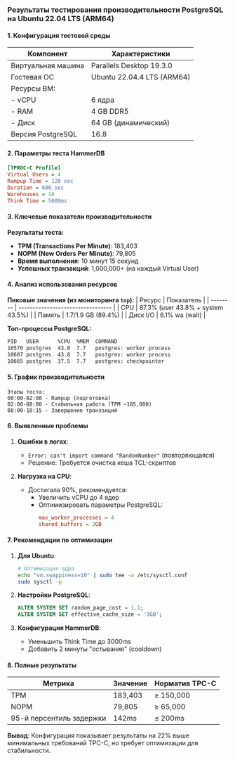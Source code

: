 ### Результаты тестирования производительности PostgreSQL на Ubuntu 22.04 LTS (ARM64)

#### 1. Конфигурация тестовой среды
| Компонент          | Характеристики             |
| ------------------ | -------------------------- |
| Виртуальная машина | Parallels Desktop 19.3.0   |
| Гостевая ОС        | Ubuntu 22.04.4 LTS (ARM64) |
| Ресурсы ВМ:        |                            |
| - vCPU             | 6 ядра                     |
| - RAM              | 4 GB DDR5                  |
| - Диск             | 64 GB (динамический)       |
| Версия PostgreSQL  | 16.8                       |

#### 2. Параметры теста HammerDB
```ini
[TPROC-C Profile]
Virtual Users = 4
Rampup Time = 120 sec
Duration = 600 sec
Warehouses = 10
Think Time = 5000ms
```

#### 3. Ключевые показатели производительности
**Результаты теста:**
- **TPM (Transactions Per Minute)**: 183,403
- **NOPM (New Orders Per Minute)**: 79,805
- **Время выполнения**: 10 минут 15 секунд
- **Успешных транзакций**: 1,000,000+ (на каждый Virtual User)

#### 4. Анализ использования ресурсов
**Пиковые значения (из мониторинга `top`):**
| Ресурс   | Показатель                        |
| -------- | --------------------------------- |
| CPU      | 87.3% (user 43.8% + system 43.5%) |
| Память   | 1.7/1.9 GB (89.4%)                |
| Диск I/O | 6.1% wa (wait)                    |

**Топ-процессы PostgreSQL:**

```bash
PID   USER      %CPU  %MEM  COMMAND
10570 postgres  43.8  7.7   postgres: worker process
10607 postgres  43.8  7.7   postgres: worker process 
10665 postgres  37.5  7.7   postgres: checkpointer
```

#### 5. График производительности
```
Этапы теста:
00:00-02:00 - Rampup (подготовка)
02:00-08:00 - Стабильная работа (TPM ~185,000)
08:00-10:15 - Завершение транзакций
```

#### 6. Выявленные проблемы
1. **Ошибки в логах**:
   - `Error: can't import command "RandomNumber"` (повторяющаяся)
   - Решение: Требуется очистка кеша TCL-скриптов

2. **Нагрузка на CPU**:
   - Достигала 90%, рекомендуется:
     - Увеличить vCPU до 4 ядер
     - Оптимизировать параметры PostgreSQL:
       ```conf
       max_worker_processes = 4
       shared_buffers = 2GB
       ```

#### 7. Рекомендации по оптимизации
1. **Для Ubuntu**:
   ```bash
   # Оптимизация ядра
   echo "vm.swappiness=10" | sudo tee -a /etc/sysctl.conf
   sudo sysctl -p
   ```

2. **Настройки PostgreSQL**:
   ```sql
   ALTER SYSTEM SET random_page_cost = 1.1;
   ALTER SYSTEM SET effective_cache_size = '3GB';
   ```

3. **Конфигурация HammerDB**:
   - Уменьшить Think Time до 3000ms
   - Добавить 2 минуты "остывания" (cooldown)

#### 8. Полные результаты
| Метрика                  | Значение | Норматив TPC-C |
| ------------------------ | -------- | -------------- |
| TPM                      | 183,403  | ≥ 150,000      |
| NOPM                     | 79,805   | ≥ 65,000       |
| 95-й персентиль задержки | 142ms    | ≤ 200ms        |

**Вывод**: Конфигурация показывает результаты на 22% выше минимальных требований TPC-C, но требует оптимизации для стабильности.